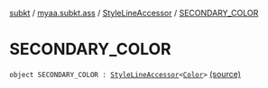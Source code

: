 [subkt](../../index.md) / [myaa.subkt.ass](../index.md) / [StyleLineAccessor](index.md) / [SECONDARY_COLOR](./-s-e-c-o-n-d-a-r-y_-c-o-l-o-r.md)

# SECONDARY_COLOR

`object SECONDARY_COLOR : `[`StyleLineAccessor`](index.md)`<`[`Color`](https://docs.oracle.com/javase/9/docs/api/java/awt/Color.html)`>` [(source)](https://github.com/Myaamori/SubKt/blob/0.1.4/src/main/kotlin/myaa/subkt/ass/parser.kt#L500)